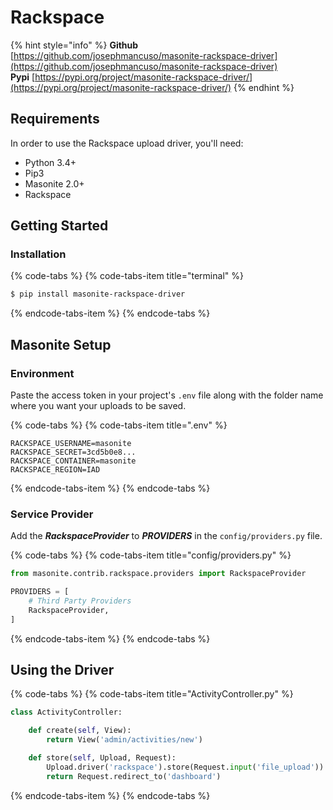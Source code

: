 # Rackspace

{% hint style="info" %}
**Github** [https://github.com/josephmancuso/masonite-rackspace-driver](https://github.com/josephmancuso/masonite-rackspace-driver)  
**Pypi** [https://pypi.org/project/masonite-rackspace-driver/](https://pypi.org/project/masonite-rackspace-driver/)
{% endhint %}

## Requirements <a id="requirements"></a>

In order to use the Rackspace upload driver, you'll need:

* Python 3.4+
* Pip3
* Masonite 2.0+
* Rackspace

## Getting Started

### Installation

{% code-tabs %}
{% code-tabs-item title="terminal" %}
```bash
$ pip install masonite-rackspace-driver
```
{% endcode-tabs-item %}
{% endcode-tabs %}

## Masonite Setup

### Environment

Paste the access token in your project's `.env` file along with the folder name where you want your uploads to be saved.

{% code-tabs %}
{% code-tabs-item title=".env" %}
```text
RACKSPACE_USERNAME=masonite
RACKSPACE_SECRET=3cd5b0e8...
RACKSPACE_CONTAINER=masonite
RACKSPACE_REGION=IAD
```
{% endcode-tabs-item %}
{% endcode-tabs %}

### Service Provider

Add the _**RackspaceProvider**_ to _**PROVIDERS**_ in the `config/providers.py` file.

{% code-tabs %}
{% code-tabs-item title="config/providers.py" %}
```python
from masonite.contrib.rackspace.providers import RackspaceProvider

PROVIDERS = [
    # Third Party Providers
    RackspaceProvider,
]
```
{% endcode-tabs-item %}
{% endcode-tabs %}

## Using the Driver

{% code-tabs %}
{% code-tabs-item title="ActivityController.py" %}
```python
class ActivityController:

    def create(self, View):
        return View('admin/activities/new')

    def store(self, Upload, Request):
        Upload.driver('rackspace').store(Request.input('file_upload'))
        return Request.redirect_to('dashboard')
```
{% endcode-tabs-item %}
{% endcode-tabs %}

